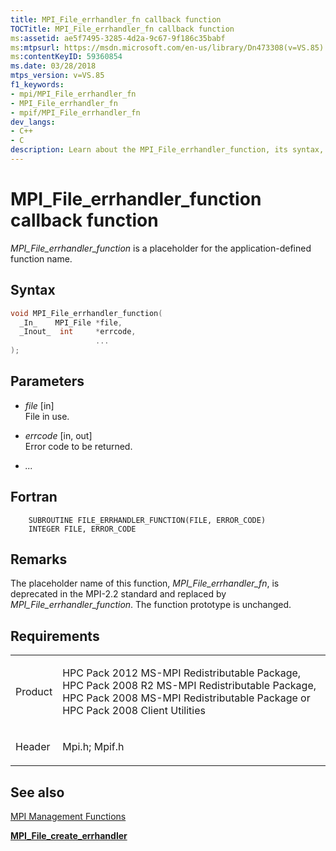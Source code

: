 ```yaml
---
title: MPI_File_errhandler_fn callback function
TOCTitle: MPI_File_errhandler_fn callback function
ms:assetid: ae5f7495-3285-4d2a-9c67-9f186c35babf
ms:mtpsurl: https://msdn.microsoft.com/en-us/library/Dn473308(v=VS.85)
ms:contentKeyID: 59360854
ms.date: 03/28/2018
mtps_version: v=VS.85
f1_keywords:
- mpi/MPI_File_errhandler_fn
- MPI_File_errhandler_fn
- mpif/MPI_File_errhandler_fn
dev_langs:
- C++
- C
description: Learn about the MPI_File_errhandler_function, its syntax, parameters, and usage in Microsoft's HPC Packs. Stay updated with MPI standards.
---
```


# MPI\_File\_errhandler\_function callback function

*MPI\_File\_errhandler\_function* is a placeholder for the application-defined function name.

## Syntax

``` c++
void MPI_File_errhandler_function(
  _In_    MPI_File *file,
  _Inout_  int     *errcode,
                   ...
);
```

## Parameters

  - *file* \[in\]  
    File in use.

  - *errcode* \[in, out\]  
    Error code to be returned.

  - *...*  

## Fortran

``` FORTRAN
    SUBROUTINE FILE_ERRHANDLER_FUNCTION(FILE, ERROR_CODE)
    INTEGER FILE, ERROR_CODE
```

## Remarks

The placeholder name of this function, *MPI\_File\_errhandler\_fn*, is deprecated in the MPI-2.2 standard and replaced by *MPI\_File\_errhandler\_function*. The function prototype is unchanged.

## Requirements

<table>
<colgroup>
<col/>
<col/>
</colgroup>
<tbody>
<tr class="odd">
<td><p>Product</p></td>
<td><p>HPC Pack 2012 MS-MPI Redistributable Package, HPC Pack 2008 R2 MS-MPI Redistributable Package, HPC Pack 2008 MS-MPI Redistributable Package or HPC Pack 2008 Client Utilities</p></td>
</tr>
<tr class="even">
<td><p>Header</p></td>
<td>Mpi.h;
Mpif.h</td>
</tr>
</tbody>
</table>


## See also

[MPI Management Functions](mpi-management-functions.md)

[**MPI\_File\_create\_errhandler**](mpi-file-create-errhandler-function.md)

